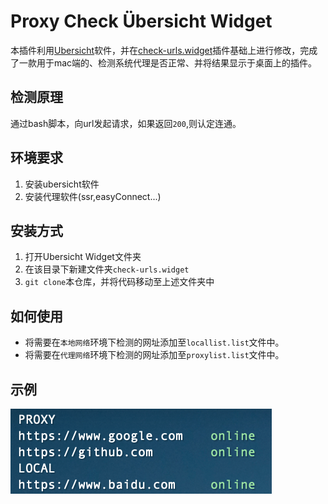 Proxy Check Übersicht Widget
==========================
本插件利用[Ubersicht](http://tracesof.net/uebersicht/)软件，并在[check-urls.widget](http://tracesof.net/uebersicht-widgets/#check-urls)插件基础上进行修改，完成了一款用于mac端的、检测系统代理是否正常、并将结果显示于桌面上的插件。

检测原理
-------
通过bash脚本，向url发起请求，如果返回`200`,则认定连通。

环境要求
-------
1. 安装ubersicht软件
2. 安装代理软件(ssr,easyConnect...)

安装方式
-------
1. 打开Ubersicht Widget文件夹
2. 在该目录下新建文件夹`check-urls.widget`
3. `git clone`本仓库，并将代码移动至上述文件夹中

如何使用
-------
- 将需要在`本地网络`环境下检测的网址添加至`locallist.list`文件中。
- 将需要在`代理网络`环境下检测的网址添加至`proxylist.list`文件中。

示例
-------
![Example!](screenshot.png)
